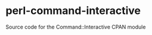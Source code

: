 perl-command-interactive
========================

Source code for the Command::Interactive CPAN module

